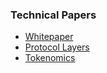 ### Technical Papers

+ [Whitepaper](https://cdn.minima.global/media/2020/12/08/Minima_Whitepaper_v8.pdf)
+ [Protocol Layers](https://cdn.minima.global/media/2021/01/04/Protocol_Layers_.pdf)
+ [Tokenomics](https://cdn.minima.global/media/2021/01/04/Minima_Token_Economics.pdf)

